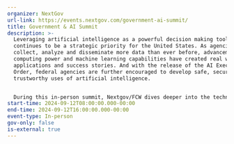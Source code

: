 ```yaml
---
organizer: NextGov
url-link: https://events.nextgov.com/government-ai-summit/
title: Government & AI Summit
description: >-
  Leveraging artificial intelligence as a powerful decision making tool
  continues to be a strategic priority for the United States. As agencies
  collect, analyze and disseminate more data than ever before, advancements in
  computing power and machine learning capabilities have created real world
  applications and success stories. And with the release of the AI Executive
  Order, federal agencies are further encouraged to develop safe, secure, and
  trustworthy uses of artificial intelligence.


  During this in-person summit, Nextgov/FCW dives deeper into the technology and key considerations experts are making for AI implementation. We’ll examine the past, present and future iterations of artificial intelligence, its benefits, success stories in implementation, and key policy considerations to ensure effective use.
start-time: 2024-09-12T08:00:00.000-00:00
end-time: 2024-09-12T16:00:00.000-00:00
event-type: In-person
gov-only: false
is-external: true
---
```

